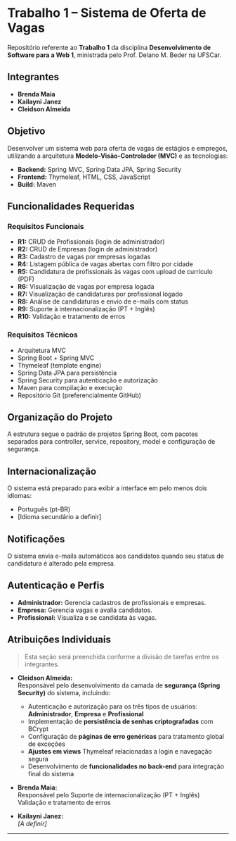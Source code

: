 # Trabalho 1 – Sistema de Oferta de Vagas

Repositório referente ao **Trabalho 1** da disciplina **Desenvolvimento de Software para a Web 1**, ministrada pelo Prof. Delano M. Beder na UFSCar.

## Integrantes

- **Brenda Maia**
- **Kailayni Janez**
- **Cleidson Almeida**

## Objetivo

Desenvolver um sistema web para oferta de vagas de estágios e empregos, utilizando a arquitetura **Modelo-Visão-Controlador (MVC)** e as tecnologias:

- **Backend:** Spring MVC, Spring Data JPA, Spring Security
- **Frontend:** Thymeleaf, HTML, CSS, JavaScript
- **Build:** Maven

## Funcionalidades Requeridas

### Requisitos Funcionais

- **R1:** CRUD de Profissionais (login de administrador)
- **R2:** CRUD de Empresas (login de administrador)
- **R3:** Cadastro de vagas por empresas logadas
- **R4:** Listagem pública de vagas abertas com filtro por cidade
- **R5:** Candidatura de profissionais às vagas com upload de currículo (PDF)
- **R6:** Visualização de vagas por empresa logada
- **R7:** Visualização de candidaturas por profissional logado
- **R8:** Análise de candidaturas e envio de e-mails com status
- **R9:** Suporte à internacionalização (PT + Inglês)
- **R10:** Validação e tratamento de erros

### Requisitos Técnicos

- Arquitetura MVC
- Spring Boot + Spring MVC
- Thymeleaf (template engine)
- Spring Data JPA para persistência
- Spring Security para autenticação e autorização
- Maven para compilação e execução
- Repositório Git (preferencialmente GitHub)

## Organização do Projeto

A estrutura segue o padrão de projetos Spring Boot, com pacotes separados para controller, service, repository, model e configuração de segurança.

## Internacionalização

O sistema está preparado para exibir a interface em pelo menos dois idiomas:
- Português (pt-BR)
- [Idioma secundário a definir]

## Notificações

O sistema envia e-mails automáticos aos candidatos quando seu status de candidatura é alterado pela empresa.

## Autenticação e Perfis

- **Administrador:** Gerencia cadastros de profissionais e empresas.
- **Empresa:** Gerencia vagas e avalia candidatos.
- **Profissional:** Visualiza e se candidata às vagas.

## Atribuições Individuais

> Esta seção será preenchida conforme a divisão de tarefas entre os integrantes.

- **Cleidson Almeida:**  
  Responsável pelo desenvolvimento da camada de **segurança (Spring Security)** do sistema, incluindo:
  - Autenticação e autorização para os três tipos de usuários: **Administrador**, **Empresa** e **Profissional**
  - Implementação de **persistência de senhas criptografadas** com BCrypt
  - Configuração de **páginas de erro genéricas** para tratamento global de exceções
  - **Ajustes em views** Thymeleaf relacionadas a login e navegação segura
  - Desenvolvimento de **funcionalidades no back-end** para integração final do sistema

- **Brenda Maia:**  
  Responsável pelo Suporte de internacionalização (PT + Inglês)
  Validação e tratamento de erros


- **Kailayni Janez:**  
  _[A definir]_

---
